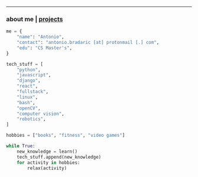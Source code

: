 * * *
### about me   |   [projects](./projects.html)
<!--* * *-->
<!--![Branching](https://i.imgur.com/0Wj2wwf.jpg)-->

```python
me = {
    "name": "Antonio",
    "contact": "antonio.bradaric [at] protonmail [.] com",
    "edu": "CS Master's",
}

tech_stuff = [
    "python",
    "javascript",
    "django",
    "react",
    "fullstack",
    "linux",
    "bash",
    "openCV",
    "computer vision",
    "robotics",
]

hobbies = ["books", "fitness", "video games"]

while True:
    new_knowledge = learn()
    tech_stuff.append(new_knowledge)
    for activity in hobbies:
        relax(activity)

```
